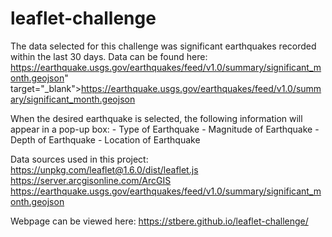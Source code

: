 # leaflet-challenge

The data selected for this challenge was significant earthquakes recorded within the last 30 days.
Data can be found here: https://earthquake.usgs.gov/earthquakes/feed/v1.0/summary/significant_month.geojson" target="_blank">https://earthquake.usgs.gov/earthquakes/feed/v1.0/summary/significant_month.geojson

When the desired earthquake is selected, the following information will appear in a pop-up box:
    - Type of Earthquake
    - Magnitude of Earthquake
    - Depth of Earthquake
    - Location of Earthquake

Data sources used in this project:
https://unpkg.com/leaflet@1.6.0/dist/leaflet.js
https://server.arcgisonline.com/ArcGIS
https://earthquake.usgs.gov/earthquakes/feed/v1.0/summary/significant_month.geojson

Webpage can be viewed here: https://stbere.github.io/leaflet-challenge/